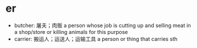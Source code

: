 # er

- butcher: 屠夫；肉贩 a person whose job is cutting up and selling meat in a shop/store or killing animals for this purpose
- carrier: 搬运人；运送人；运输工具 a person or thing that carries sth
